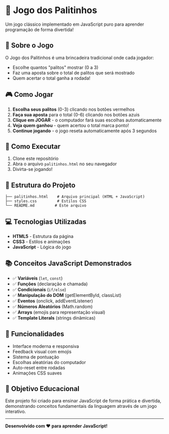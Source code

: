 # 🎯 Jogo dos Palitinhos

Um jogo clássico implementado em JavaScript puro para aprender programação de forma divertida!

## 📖 Sobre o Jogo

O Jogo dos Palitinhos é uma brincadeira tradicional onde cada jogador:
- Escolhe quantos "palitos" mostrar (0 a 3)
- Faz uma aposta sobre o total de palitos que será mostrado
- Quem acertar o total ganha a rodada!

## 🎮 Como Jogar

1. **Escolha seus palitos** (0-3) clicando nos botões vermelhos
2. **Faça sua aposta** para o total (0-6) clicando nos botões azuis
3. **Clique em JOGAR** - o computador fará suas escolhas automaticamente
4. **Veja quem ganhou** - quem acertou o total marca ponto!
5. **Continue jogando** - o jogo reseta automaticamente após 3 segundos

## 🚀 Como Executar

1. Clone este repositório
2. Abra o arquivo `palitinhos.html` no seu navegador
3. Divirta-se jogando!

## 📁 Estrutura do Projeto

```
├── palitinhos.html    # Arquivo principal (HTML + JavaScript)
├── styles.css         # Estilos CSS
└── README.md         # Este arquivo
```

## 💻 Tecnologias Utilizadas

- **HTML5** - Estrutura da página
- **CSS3** - Estilos e animações
- **JavaScript** - Lógica do jogo

## 📚 Conceitos JavaScript Demonstrados

- ✅ **Variáveis** (`let`, `const`)
- ✅ **Funções** (declaração e chamada)
- ✅ **Condicionais** (`if/else`)
- ✅ **Manipulação do DOM** (getElementById, classList)
- ✅ **Eventos** (onclick, addEventListener)
- ✅ **Números Aleatórios** (Math.random)
- ✅ **Arrays** (emojis para representação visual)
- ✅ **Template Literals** (strings dinâmicas)

## 🎨 Funcionalidades

- Interface moderna e responsiva
- Feedback visual com emojis
- Sistema de pontuação
- Escolhas aleatórias do computador
- Auto-reset entre rodadas
- Animações CSS suaves

## 🎯 Objetivo Educacional

Este projeto foi criado para ensinar JavaScript de forma prática e divertida, demonstrando conceitos fundamentais da linguagem através de um jogo interativo.

---

**Desenvolvido com ❤️ para aprender JavaScript!**
